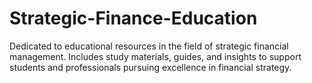 # Strategic-Finance-Education
Dedicated to educational resources in the field of strategic financial management. Includes study materials, guides, and insights to support students and professionals pursuing excellence in financial strategy.

